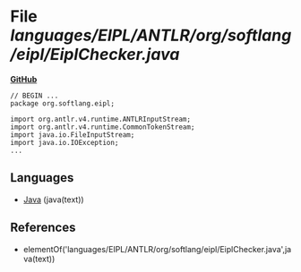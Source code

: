 # File _languages/EIPL/ANTLR/org/softlang/eipl/EiplChecker.java_
**[GitHub](https://github.com/softlang/yas/blob/master/languages/EIPL/ANTLR/org/softlang/eipl/EiplChecker.java)**
```
// BEGIN ...
package org.softlang.eipl;

import org.antlr.v4.runtime.ANTLRInputStream; 
import org.antlr.v4.runtime.CommonTokenStream; 
import java.io.FileInputStream;
import java.io.IOException;
...
```

## Languages
* [Java](../languages/Java.md) (java(text))

## References
* elementOf('languages/EIPL/ANTLR/org/softlang/eipl/EiplChecker.java',java(text))
